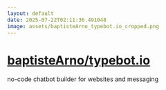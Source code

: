 ```yaml
---
layout: default
date: 2025-07-22T02:11:36.491048
image: assets/baptisteArno_typebot.io_cropped.png
---
```


# [baptisteArno/typebot.io](https://github.com/baptisteArno/typebot.io)

no-code chatbot builder for websites and messaging
